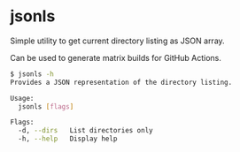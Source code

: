 # jsonls

Simple utility to get current directory listing as JSON array.

Can be used to generate matrix builds for GitHub Actions.

```bash
$ jsonls -h
Provides a JSON representation of the directory listing.

Usage:
  jsonls [flags]

Flags:
  -d, --dirs   List directories only
  -h, --help   Display help
```
